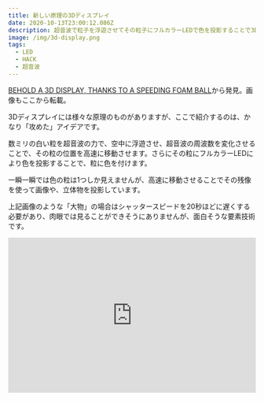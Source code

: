 ```yaml
---
title: 新しい原理の3Dディスプレイ
date: 2020-10-13T23:00:12.086Z
description: 超音波で粒子を浮遊させてその粒子にフルカラーLEDで色を投影することで3Dディスプレイを実現している例を紹介します。
image: /img/3d-display.png
tags:
  - LED
  - HACK
  - 超音波
---
```

[BEHOLD A 3D DISPLAY, THANKS TO A SPEEDING FOAM BALL](https://hackaday.com/2019/11/19/behold-a-3d-display-thanks-to-a-speeding-foam-ball/)から発見。画像もここから転載。

3Dディスプレイには様々な原理のものがありますが、ここで紹介するのは、かなり「攻めた」アイデアです。

数ミリの白い粒を超音波の力で、空中に浮遊させ、超音波の周波数を変化させることで、その粒の位置を高速に移動させます。さらにその粒にフルカラーLEDにより色を投影することで、粒に色を付けます。

一瞬一瞬では色の粒は1つしか見えませんが、高速に移動させることでその残像を使って画像や、立体物を投影しています。

上記画像のような「大物」の場合はシャッタースピードを20秒ほどに遅くする必要があり、肉眼では見ることができそうにありませんが、面白そうな要素技術です。

<iframe width="100%" height="315" src="https://www.youtube.com/embed/XXN9HjLJvdc" frameborder="0" allow="accelerometer; autoplay; encrypted-media; gyroscope; picture-in-picture" allowfullscreen></iframe>
